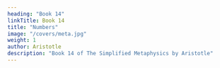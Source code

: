 ```yaml
---
heading: "Book 14"
linkTitle: Book 14
title: "Numbers"
image: "/covers/meta.jpg"
weight: 1
author: Aristotle
description: "Book 14 of The Simplified Metaphysics by Aristotle"
---
```

